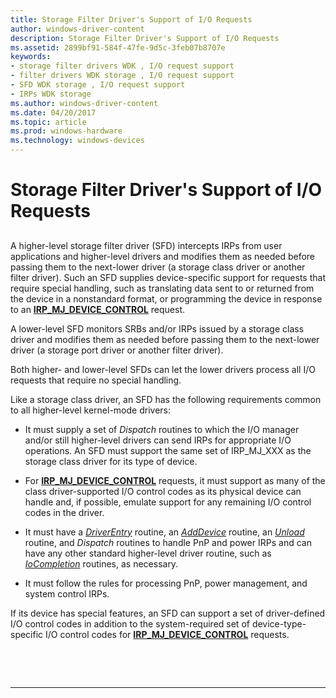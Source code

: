```yaml
---
title: Storage Filter Driver's Support of I/O Requests
author: windows-driver-content
description: Storage Filter Driver's Support of I/O Requests
ms.assetid: 2899bf91-584f-47fe-9d5c-3feb07b8707e
keywords:
- storage filter drivers WDK , I/O request support
- filter drivers WDK storage , I/O request support
- SFD WDK storage , I/O request support
- IRPs WDK storage
ms.author: windows-driver-content
ms.date: 04/20/2017
ms.topic: article
ms.prod: windows-hardware
ms.technology: windows-devices
---
```


# Storage Filter Driver's Support of I/O Requests


## <span id="ddk_storage_filter_driver_s_support_of_i_o_requests_kg"></span><span id="DDK_STORAGE_FILTER_DRIVER_S_SUPPORT_OF_I_O_REQUESTS_KG"></span>


A higher-level storage filter driver (SFD) intercepts IRPs from user applications and higher-level drivers and modifies them as needed before passing them to the next-lower driver (a storage class driver or another filter driver). Such an SFD supplies device-specific support for requests that require special handling, such as translating data sent to or returned from the device in a nonstandard format, or programming the device in response to an [**IRP\_MJ\_DEVICE\_CONTROL**](https://msdn.microsoft.com/library/windows/hardware/ff550744) request.

A lower-level SFD monitors SRBs and/or IRPs issued by a storage class driver and modifies them as needed before passing them to the next-lower driver (a storage port driver or another filter driver).

Both higher- and lower-level SFDs can let the lower drivers process all I/O requests that require no special handling.

Like a storage class driver, an SFD has the following requirements common to all higher-level kernel-mode drivers:

-   It must supply a set of *Dispatch* routines to which the I/O manager and/or still higher-level drivers can send IRPs for appropriate I/O operations. An SFD must support the same set of IRP\_MJ\_XXX as the storage class driver for its type of device.

-   For [**IRP\_MJ\_DEVICE\_CONTROL**](https://msdn.microsoft.com/library/windows/hardware/ff550744) requests, it must support as many of the class driver-supported I/O control codes as its physical device can handle and, if possible, emulate support for any remaining I/O control codes in the driver.

-   It must have a [*DriverEntry*](https://msdn.microsoft.com/library/windows/hardware/ff544113) routine, an [*AddDevice*](https://msdn.microsoft.com/library/windows/hardware/ff540521) routine, an [*Unload*](https://msdn.microsoft.com/library/windows/hardware/ff564886) routine, and *Dispatch* routines to handle PnP and power IRPs and can have any other standard higher-level driver routine, such as [*IoCompletion*](https://msdn.microsoft.com/library/windows/hardware/ff548354) routines, as necessary.

-   It must follow the rules for processing PnP, power management, and system control IRPs.

If its device has special features, an SFD can support a set of driver-defined I/O control codes in addition to the system-required set of device-type-specific I/O control codes for [**IRP\_MJ\_DEVICE\_CONTROL**](https://msdn.microsoft.com/library/windows/hardware/ff550744) requests.

 

 


--------------------


